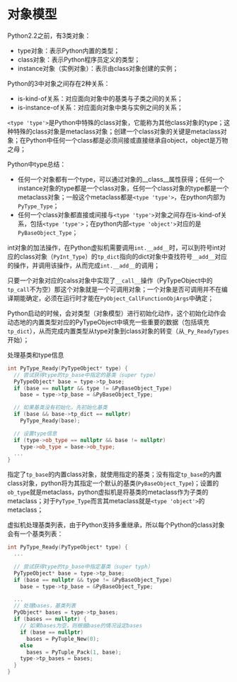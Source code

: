 # **对象模型**

Python2.2之前，有3类对象：
  * type对象：表示Python内置的类型；
  * class对象：表示Python程序员定义的类型；
  * instance对象（实例对象）：表示由class对象创建的实例；

Python的3中对象之间存在2种关系：
  * is-kind-of关系：对应面向对象中的基类与子类之间的关系；
  * is-instance-of关系：对应面向对象中类与实例之间的关系；

`<type 'type'>`是Python中特殊的class对象，它能称为其他class对象的type；这种特殊的class对象是metaclass对象；创建一个class对象的关键是metaclass对象；在Python中任何一个class都是必须间接或直接继承自object，object是万物之母；

Python中type总结：
  * 任何一个对象都有一个type，可以通过对象的__class__属性获得；任何一个instance对象的type都是一个class对象，任何一个class对象的type都是一个metaclass对象；一般这个metaclass都是`<type 'type'>`，在python内部为`PyType_Type`；
  * 任何一个class对象都直接或间接与`<type 'type'>`对象之间存在is-kind-of关系，包括`<type 'type'>`；在python内部`<type 'object'>`对应的是`PyBaseObject_Type`；

int对象的加法操作，在Python虚拟机需要调用`int.__add__`时，可以到符号int对应的class对象（`PyInt_Type`）的`tp_dict`指向的dict对象中查找符号`__add__`对应的操作，并调用该操作，从而完成`int.__add__`的调用；

只要一个对象对应的calss对象中实现了`__call__`操作（PyTypeObject中的`tp_call`不为空）那这个对象就是一个可调用对象；一个对象是否可调用并不在编译期能确定，必须在运行时才能在`PyObject_CallFunctionObjArgs`中确定；

Python启动的时候，会对类型（对象模型）进行初始化动作，这个初始化动作会动态地的内置类型对应的PyTypeObject中填充一些重要的数据（包括填充`tp_dict`），从而完成内置类型从type对象到class对象的转变（从`_Py_ReadyTypes`开始）；

处理基类和type信息
```c++
int PyType_Ready(PyTypeObject* type) {
  // 尝试获得type的tp_base中指定的基类（super type）
  PyTypeObject* base = type->tp_base;
  if (base == nullptr && type != &PyBaseObject_Type)
    base = type->tp_base = &PyBaseObject_Type;

  // 如果基类没有初始化，先初始化基类
  if (base && base->tp_dict == nullptr)
    PyType_Ready(base);

  // 设置type信息
  if (type->ob_type == nullptr && base != nullptr)
    type->ob_type = base->ob_type;
  ...
}
```
指定了`tp_base`的内置class对象，就使用指定的基类；没有指定`tp_base`的内置class对象，python将为其指定一个默认的基类(`PyBaseObject_Type`)；设置的`ob_type`就是metaclass，python虚拟机是将基类的metaclass作为子类的metaclass；对于`PyType_Type`而言其metaclass就是`<type 'object'>`的metaclass；

虚拟机处理基类列表，由于Python支持多重继承，所以每个Python的class对象会有一个基类列表：
```c++
int PyType_Ready(PyTypeObject* type) {
  ...

  // 尝试获得type的tp_base中指定基类（super typh）
  PyTypeObject* base = type->tp_base;
  if (base == nullptr && type != &PyBaseObject_Type)
    base = type->tp_base = &PyBaseObject_Type;

  ...
  // 处理bases，基类列表
  PyObject* bases = type->tp_bases;
  if (bases == nullptr) {
    // 如果bases为空，则根据base的情况设定bases
    if (base == nullptr)
      bases = PyTuple_New(0);
    else
      bases = PyTuple_Pack(1, base);
    type->tp_bases = bases;
  }
}
```
